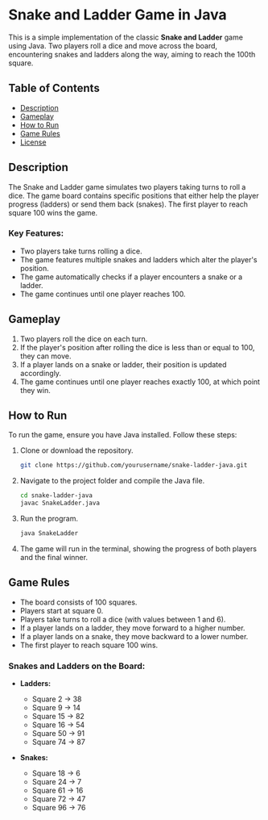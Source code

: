 

# Snake and Ladder Game in Java

This is a simple implementation of the classic **Snake and Ladder** game using Java. Two players roll a dice and move across the board, encountering snakes and ladders along the way, aiming to reach the 100th square.

## Table of Contents
- [Description](#description)
- [Gameplay](#gameplay)
- [How to Run](#how-to-run)
- [Game Rules](#game-rules)
- [License](#license)

## Description

The Snake and Ladder game simulates two players taking turns to roll a dice. The game board contains specific positions that either help the player progress (ladders) or send them back (snakes). The first player to reach square 100 wins the game.

### Key Features:
- Two players take turns rolling a dice.
- The game features multiple snakes and ladders which alter the player's position.
- The game automatically checks if a player encounters a snake or a ladder.
- The game continues until one player reaches 100.

## Gameplay

1. Two players roll the dice on each turn.
2. If the player's position after rolling the dice is less than or equal to 100, they can move.
3. If a player lands on a snake or ladder, their position is updated accordingly.
4. The game continues until one player reaches exactly 100, at which point they win.

## How to Run

To run the game, ensure you have Java installed. Follow these steps:

1. Clone or download the repository.
   ```bash
   git clone https://github.com/yourusername/snake-ladder-java.git
   ```

2. Navigate to the project folder and compile the Java file.
   ```bash
   cd snake-ladder-java
   javac SnakeLadder.java
   ```

3. Run the program.
   ```bash
   java SnakeLadder
   ```

4. The game will run in the terminal, showing the progress of both players and the final winner.

## Game Rules

- The board consists of 100 squares.
- Players start at square 0.
- Players take turns to roll a dice (with values between 1 and 6).
- If a player lands on a ladder, they move forward to a higher number.
- If a player lands on a snake, they move backward to a lower number.
- The first player to reach square 100 wins.

### Snakes and Ladders on the Board:
- **Ladders:**
  - Square 2 -> 38
  - Square 9 -> 14
  - Square 15 -> 82
  - Square 16 -> 54
  - Square 50 -> 91
  - Square 74 -> 87

- **Snakes:**
  - Square 18 -> 6
  - Square 24 -> 7
  - Square 61 -> 16
  - Square 72 -> 47
  - Square 96 -> 76


